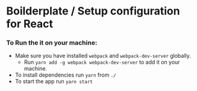 # Boilderplate / Setup configuration for React

### To Run the it on your machine:
- Make sure you have installed `webpack` and `webpack-dev-server` globally. 
  - Run `yarn add -g webpack webpack-dev-server` to add it on your machine.
- To install dependencies run `yarn` from `./`
- To start the app run `yarn start`
